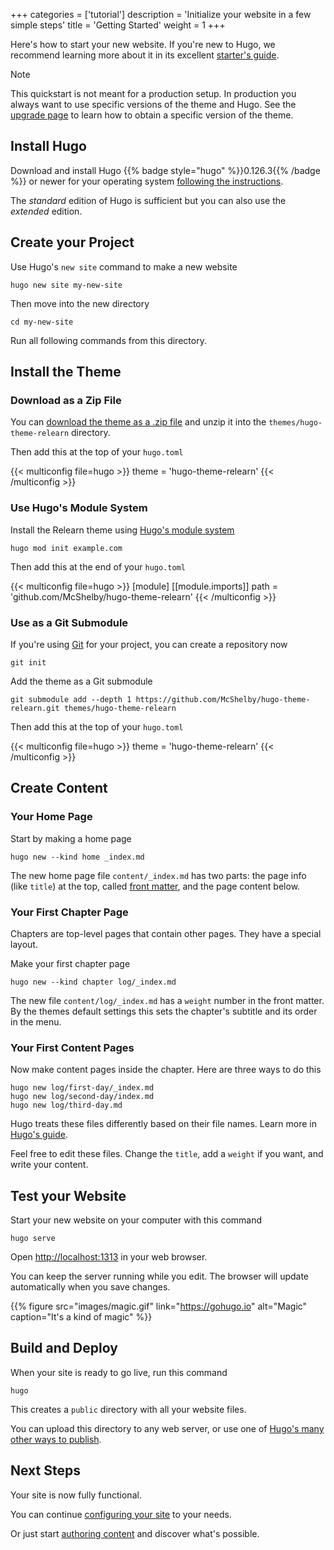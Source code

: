 +++
categories = ['tutorial']
description = 'Initialize your website in a few simple steps'
title = 'Getting Started'
weight = 1
+++

Here's how to start your new website. If you're new to Hugo, we recommend learning more about it in its excellent [starter's guide](https://gohugo.io/getting-started/).

> [!note]
> This quickstart is not meant for a production setup. In production you always want to use specific versions of the theme and Hugo. See the [upgrade page](introduction/upgrade) to learn how to obtain a specific version of the theme.

## Install Hugo

Download and install Hugo {{% badge style="hugo" %}}0.126.3{{% /badge %}} or newer for your operating system [following the instructions](https://gohugo.io/installation/).

The _standard_ edition of Hugo is sufficient but you can also use the _extended_ edition.

## Create your Project

Use Hugo's `new site` command to make a new website

````shell
hugo new site my-new-site
````

Then move into the new directory

````shell
cd my-new-site
````

Run all following commands from this directory.

## Install the Theme

### Download as a Zip File

You can [download the theme as a .zip file](https://github.com/McShelby/hugo-theme-relearn/archive/main.zip) and unzip it into the `themes/hugo-theme-relearn` directory.

Then add this at the top of your `hugo.toml`

{{< multiconfig file=hugo >}}
theme = 'hugo-theme-relearn'
{{< /multiconfig >}}

### Use Hugo's Module System

Install the Relearn theme using [Hugo's module system](https://gohugo.io/hugo-modules/use-modules/#use-a-module-for-a-theme)

````shell
hugo mod init example.com
````

Then add this at the end of your `hugo.toml`

{{< multiconfig file=hugo >}}
[module]
  [[module.imports]]
    path = 'github.com/McShelby/hugo-theme-relearn'
{{< /multiconfig >}}

### Use as a Git Submodule

If you're using [Git](https://git-scm.com/) for your project, you can create a repository now

````shell
git init
````

Add the theme as a Git submodule

````shell
git submodule add --depth 1 https://github.com/McShelby/hugo-theme-relearn.git themes/hugo-theme-relearn
````

Then add this at the top of your `hugo.toml`

{{< multiconfig file=hugo >}}
theme = 'hugo-theme-relearn'
{{< /multiconfig >}}

## Create Content

### Your Home Page

Start by making a home page

````shell
hugo new --kind home _index.md
````

The new home page file `content/_index.md` has two parts: the page info (like `title`) at the top, called [front matter](https://gohugo.io/content-management/front-matter/), and the page content below.

### Your First Chapter Page

Chapters are top-level pages that contain other pages. They have a special layout.

Make your first chapter page

````shell
hugo new --kind chapter log/_index.md
````

The new file `content/log/_index.md` has a `weight` number in the front matter. By the themes default settings this sets the chapter's subtitle and its order in the menu.

### Your First Content Pages

Now make content pages inside the chapter. Here are three ways to do this

````shell
hugo new log/first-day/_index.md
hugo new log/second-day/index.md
hugo new log/third-day.md
````

Hugo treats these files differently based on their file names. Learn more in [Hugo's guide](https://gohugo.io/content-management/).

Feel free to edit these files. Change the `title`, add a `weight` if you want, and write your content.

## Test your Website

Start your new website on your computer with this command

````shell
hugo serve
````

Open [http://localhost:1313](http://localhost:1313) in your web browser.

You can keep the server running while you edit. The browser will update automatically when you save changes.

{{% figure src="images/magic.gif" link="https://gohugo.io" alt="Magic" caption="It's a kind of magic" %}}

## Build and Deploy

When your site is ready to go live, run this command

````shell
hugo
````

This creates a `public` directory with all your website files.

You can upload this directory to any web server, or use one of [Hugo's many other ways to publish](https://gohugo.io/hosting-and-deployment/).

## Next Steps

Your site is now fully functional.

You can continue [configuring your site](configuration) to your needs.

Or just start [authoring content](authoring) and discover what's possible.
